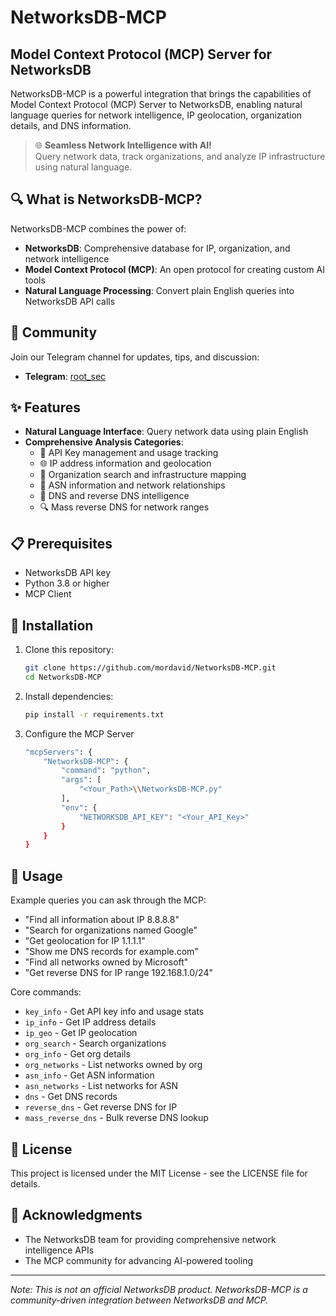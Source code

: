 # NetworksDB-MCP

## Model Context Protocol (MCP) Server for NetworksDB

NetworksDB-MCP is a powerful integration that brings the capabilities of Model Context Protocol (MCP) Server to NetworksDB, enabling natural language queries for network intelligence, IP geolocation, organization details, and DNS information.

> 🌐 **Seamless Network Intelligence with AI!**  
> Query network data, track organizations, and analyze IP infrastructure using natural language.

## 🔍 What is NetworksDB-MCP?

NetworksDB-MCP combines the power of:

* **NetworksDB**: Comprehensive database for IP, organization, and network intelligence
* **Model Context Protocol (MCP)**: An open protocol for creating custom AI tools
* **Natural Language Processing**: Convert plain English queries into NetworksDB API calls

## 📱 Community

Join our Telegram channel for updates, tips, and discussion:
- **Telegram**: [root_sec](https://t.me/root_sec)
  
## ✨ Features

* **Natural Language Interface**: Query network data using plain English
* **Comprehensive Analysis Categories**:
  * 🔑 API Key management and usage tracking
  * 🌐 IP address information and geolocation
  * 🏢 Organization search and infrastructure mapping
  * 🔢 ASN information and network relationships
  * 📝 DNS and reverse DNS intelligence
  * 🔍 Mass reverse DNS for network ranges

## 📋 Prerequisites

* NetworksDB API key
* Python 3.8 or higher
* MCP Client

## 🔧 Installation

1. Clone this repository:
    ```bash
    git clone https://github.com/mordavid/NetworksDB-MCP.git
    cd NetworksDB-MCP
    ```

2. Install dependencies:
   ```bash
   pip install -r requirements.txt
   ```
3. Configure the MCP Server
    ```bash
    "mcpServers": {
        "NetworksDB-MCP": {
            "command": "python",
            "args": [
                "<Your_Path>\\NetworksDB-MCP.py"
            ],
            "env": {
                "NETWORKSDB_API_KEY": "<Your_API_Key>"
            }
        }
    }
   ```

## 🚀 Usage

Example queries you can ask through the MCP:

* "Find all information about IP 8.8.8.8"
* "Search for organizations named Google"
* "Get geolocation for IP 1.1.1.1"
* "Show me DNS records for example.com"
* "Find all networks owned by Microsoft"
* "Get reverse DNS for IP range 192.168.1.0/24"

Core commands:
- `key_info` - Get API key info and usage stats
- `ip_info` - Get IP address details
- `ip_geo` - Get IP geolocation
- `org_search` - Search organizations
- `org_info` - Get org details
- `org_networks` - List networks owned by org
- `asn_info` - Get ASN information
- `asn_networks` - List networks for ASN
- `dns` - Get DNS records
- `reverse_dns` - Get reverse DNS for IP
- `mass_reverse_dns` - Bulk reverse DNS lookup

## 📜 License

This project is licensed under the MIT License - see the LICENSE file for details.

## 🙏 Acknowledgments

* The NetworksDB team for providing comprehensive network intelligence APIs
* The MCP community for advancing AI-powered tooling

---

_Note: This is not an official NetworksDB product. NetworksDB-MCP is a community-driven integration between NetworksDB and MCP._
